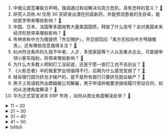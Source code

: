 1. 中俄元首签署联合声明，强调通过和谈解决乌克兰危机，具有怎样的意义？ [:link:](https://www.zhihu.com/question/591093326)
2. 研究人员称 AI 仅用 30 天研发出潜在抗癌新药，并能预测患者的生存率，能给医学带来哪些影响？ [:link:](https://www.zhihu.com/question/590847000)
3. 中国、日本、法国等多国抛售大量美国国债，释放了什么信号？会对美国未来经济形势带来哪些影响？ [:link:](https://www.zhihu.com/question/590937429)
4. 布林肯称中方为俄提供「外交掩护」，外交部回应「美方无权向中方甩锅推责」，还有哪些信息值得关注？ [:link:](https://www.zhihu.com/question/590985920)
5. 杭州符合条件的久摇不中者、人才、多孩家庭等个人以及重点企业，可直接申领小客车指标，将带来哪些影响？ [:link:](https://www.zhihu.com/question/590856876)
6. 为什么大多数人明知打工没前途，还是宁愿一直打工也不去创业？ [:link:](https://www.zhihu.com/question/587657296)
7. 《火影忍者》中的我爱罗出场强得不行，后期为什么感觉变弱了？ [:link:](https://www.zhihu.com/question/585489155)
8. 硅谷银行因为挤兑才破产的，是不是所有银行只要挤兑就会破产？ [:link:](https://www.zhihu.com/question/589625103)
9. 男子上班请假外出嫖娼被公司解雇，男子申请仲裁要求继续履行劳动合同，如何从法律角度解读？ [:link:](https://www.zhihu.com/question/590969330)
10. 华为正式官宣进军 ERP 市场 ，如何从商业角度解读此举？ [:link:](https://www.zhihu.com/question/590745766)
<details>
<summary>11 ~ 20</summary>

11. 《魔兽世界：大地的裂变》暴雪其实用心去设计了，为什么玩家锐减？ [:link:](https://www.zhihu.com/question/590087582)
12. 为什么《原神》里的艾尔海森明明天天都在读书，身体却那么强壮？ [:link:](https://www.zhihu.com/question/580887700)
13. 年纪越来越大的男生，如何打扮可以显得成熟稳重？ [:link:](https://www.zhihu.com/question/583948675)
14. 媒体评西南大学开设公务员专业，称「大学不能沦为公务员考试培训机构」，如何评价此事？有哪些信息值得关注？ [:link:](https://www.zhihu.com/question/590729212)
15. 新版出生医学证明 4 月 1 日起启用，相较于旧版有哪些变化？对保障婴幼儿出生起到哪些作用？ [:link:](https://www.zhihu.com/question/590928346)
16. 普京到访乌克兰南部城市马里乌波尔，并与当地市民交谈，具体情况如何？可能带来哪些影响？ [:link:](https://www.zhihu.com/question/590552261)
17. 如何看待外媒称「欧盟各成员国同意在一年内向乌提供 100 万发炮弹」，这意味着什么？ [:link:](https://www.zhihu.com/question/590938878)
18. 请假是员工正当权利，网友表示，一到请假就焦虑、愧疚，你有这种感觉吗？请假被拒涉及哪些法律问题？ [:link:](https://www.zhihu.com/question/591037456)
19. 美媒称「特朗普预测周二被捕并呼吁支持者抗议，警方开始设路障」，哪些信息值得关注？ [:link:](https://www.zhihu.com/question/590930127)
20. 2023 LPL 春季赛 TES 1:2 不敌 OMG 遭遇五连败，如何评价这场比赛？ [:link:](https://www.zhihu.com/question/590986781)
</details>
<details>
<summary>21 ~ 30</summary>

21. 泰国游价格暴涨「包船出海两万起，机票直冲四千」，游客表示各方面的消费都上去了，哪些信息值得关注？ [:link:](https://www.zhihu.com/question/590794582)
22. 网传杀夫女子打赏「郡王级」男主播 30 万，公司否认「远没有这个金额」，如何看待网络直播打赏行业现状？ [:link:](https://www.zhihu.com/question/590718506)
23. 报道称「年轻人偏爱寺庙游、上香比上学还认真」，如何看待这一现象？反映出哪些问题？ [:link:](https://www.zhihu.com/question/590925610)
24. 如何评价 3 月 21 日发布的 OPPO Find X6 系列 ，有哪些亮点和不足？ [:link:](https://www.zhihu.com/question/590784480)
25. 目前哪个运动手环比较好用？ [:link:](https://www.zhihu.com/question/296259076)
26. 《原神》同样是嘴臭，为什么查耶维奇和小雀儿被那么多人骂，散兵反而受到了很多人的欢迎？ [:link:](https://www.zhihu.com/question/590333194)
27. 加入新公司后，如何与主管建立互相信任的工作关系？ [:link:](https://www.zhihu.com/question/587833119)
28. 工作时容易久坐，有什么锻炼方式或者动作缓解？ [:link:](https://www.zhihu.com/question/586282808)
29. 春季常见樱花有哪些？如何区分早樱、中樱、晚樱？ [:link:](https://www.zhihu.com/question/589932466)
30. 在职如何高效备考管理类联考？ [:link:](https://www.zhihu.com/question/312334932)
</details>
<details>
<summary>31 ~ 40</summary>

31. 如何评价 TCL 3 月 21 日发布的 X11G 电视，会成为 2023 年电视画质天花板吗？ [:link:](https://www.zhihu.com/question/591002298)
32. 荣耀Magic5 系列手机的日常实际体验怎么样？ [:link:](https://www.zhihu.com/question/590882468)
33. 开学季，有哪些性价比高的手机推荐？ [:link:](https://www.zhihu.com/question/588267794)
34. 《火影忍者》十二岁的佐助能破开堪比上忍我爱罗的绝对防御，是否代表着此时的他拥有晋升上忍的能力？ [:link:](https://www.zhihu.com/question/569542006)
35. 硅谷银行失败是否因从储户借来短期资金投资长期资产，储户可随时要求偿还借款？监管机构为何允许它这样发展？ [:link:](https://www.zhihu.com/question/589619287)
36. 你见过的很厉害的人是怎么样的？ [:link:](https://www.zhihu.com/question/316755818)
37. 《赛博朋克2077》中的V是个怎样的人物？ [:link:](https://www.zhihu.com/question/435953727)
38. 有哪些必要的软装能极大程度提升氛围感？ [:link:](https://www.zhihu.com/question/585163987)
39. 瑞信交易案创两大先例「股东无权投票、债权风险高于股权」，将如何影响 AT1 债券？ [:link:](https://www.zhihu.com/question/590964913)
40. 广东揭西县发生严重交通事故，目前「2 死 3 伤」，已排除酒驾毒驾，具体情况如何？ [:link:](https://www.zhihu.com/question/591059126)
</details>
<details>
<summary>41 ~ 50</summary>

41. 你们小的时候是几点睡觉的？现在又是几点？ [:link:](https://www.zhihu.com/question/590537939)
42. 二次元会因为人口老龄化而衰落吗？ [:link:](https://www.zhihu.com/question/590872525)
43. 为什么游戏里的都是伪随机，做不出真随机？希望来个简单易懂的解释？ [:link:](https://www.zhihu.com/question/432127454)
44. 男生如何穿搭可以显得成熟稳重？ [:link:](https://www.zhihu.com/question/584981808)
45. 有哪些适合大学生「闭眼入手也不会入坑」的笔记本电脑推荐？ [:link:](https://www.zhihu.com/question/587608677)
46. 当领导领着我们去参加饭局的时候，是去还是不去呢？ [:link:](https://www.zhihu.com/question/588268493)
47. 2000 元以下的自行车应该怎么选？ [:link:](https://www.zhihu.com/question/589467212)
48. 新手短途徒步，有必要穿冲锋衣吗？户外服饰应该怎么选？ [:link:](https://www.zhihu.com/question/587327842)
49. 如果游戏《霍格沃茨之遗》的主角和哈利一个时代，学校会像游戏里那样宽容他吗？ [:link:](https://www.zhihu.com/question/584817460)
50. 3 月 21 日创业板指涨近 2%，两市超 4100 股上涨，军工、电商板块大涨，如何看待今日行情？ [:link:](https://www.zhihu.com/question/590927072)
</details><details>
<summary>bilibili</summary>

1. 【医案寻踪】一年不吃早饭的人现在怎么样了？让我们揭开一场隐瞒我们70年的健康骗局！ [:link:](//www.bilibili.com/video/BV1Zs4y1H7NV)
2. 对他使用新空间卡组吧【水无月菌】 [:link:](//www.bilibili.com/video/BV1cL411r7Zn)
3. 老板让我把公司拆了重建？？？？ [:link:](//www.bilibili.com/video/BV1pL411r7q6)
4. 【林肯公园 | B站首发】Numb (官方MV 4K修复版) - Linkin Park [:link:](//www.bilibili.com/video/BV1Mm4y1k7We)
5. 关于我半夜在路边救了一只猫 [:link:](//www.bilibili.com/video/BV1hV4y197QJ)
6. 无限穿帮！当埃及up看《木乃伊》 [:link:](//www.bilibili.com/video/BV12L411R7w9)
7. 去海鲜市场钓鱼 [:link:](//www.bilibili.com/video/BV1rx4y1w7fP)
8. 《原神》EP - 春露漫散之虹 [:link:](//www.bilibili.com/video/BV1Sg4y1s7Qp)
9. ⚡西 域 战 神⚡ [:link:](//www.bilibili.com/video/BV11c411E7ga)
10. 品尝世界最酸酸物，胃酸系统今日奖励休息一天 [:link:](//www.bilibili.com/video/BV1g84y1w7Gn)
<details>
<summary>11 ~ 20</summary>

11. 一群up主在城市玩共享位置捉迷藏！太可怕了！！【第二期】 [:link:](//www.bilibili.com/video/BV1KP411f7fc)
12. 宵宫放烟花之蹦迪神曲！参上！ [:link:](//www.bilibili.com/video/BV1sV4y197QP)
13. 《 豚 骨 拉 面 全 套 配 方 》 [:link:](//www.bilibili.com/video/BV19m4y1r7TV)
14. 日后升起的每一缕炊烟，都是对你的思念 [:link:](//www.bilibili.com/video/BV1Cg4y147zr)
15. 漂泊两年多回到乡下，乡村生活也不错，想留在农村却很难 [:link:](//www.bilibili.com/video/BV1ob411d78A)
16. “ 北 方 人 诱 捕 器 ” [:link:](//www.bilibili.com/video/BV1r24y1x7jb)
17. 资助了几年的山区女孩突然不读书了，驱车去山里看看她什么情况 [:link:](//www.bilibili.com/video/BV17s4y1p7Cq)
18. 日本神级广告：零CG真人出演，50人分饰两角，2分钟一镜到底演绎12年父女情 [:link:](//www.bilibili.com/video/BV1TL411r7fF)
19. 【陋室画家】进来！你还有什么理由不坚持热爱？ [:link:](//www.bilibili.com/video/BV1U24y1x76W)
20. ⚡喵喵喵喵喵喵喵喵喵喵喵喵喵喵 [:link:](//www.bilibili.com/video/BV1wg4y1t7j6)
</details>
<details>
<summary>21 ~ 30</summary>

21. 街上狗比孩子多 韩国人好像真的不生小孩 [:link:](//www.bilibili.com/video/BV1BY4y1X7zT)
22. 【STN快报第七季08】新版里昂人设崩塌，全身都是不能播的液体 [:link:](//www.bilibili.com/video/BV1Es4y1p7sT)
23. 渲染了一个月，希望能有一万播放... [:link:](//www.bilibili.com/video/BV1PL411d7XR)
24. 粮油之死：四大粮商做空中国，长达100年的粮油战争从未结束！【世界战史】 [:link:](//www.bilibili.com/video/BV1fs4y1H7my)
25. 水课这么多？学生需要能帮他们找到工作的真干货！最全实习攻略：实习时机/实习岗位选择/实习渠道/简历撰写/面试技巧/实习注意 [:link:](//www.bilibili.com/video/BV1kL411R74z)
26. 终于到了！不带钱跨越半个中国，抵达北京！ 丨流浪 11 [:link:](//www.bilibili.com/video/BV19M4y1z714)
27. 大多数去职校学电竞的人都怎样了？这个视频给你答案！ [:link:](//www.bilibili.com/video/BV1T84y1w7ar)
28. 史上最扎实的棒棒糖吃法！5元一根，一口气能炫一打…… [:link:](//www.bilibili.com/video/BV1cP411o7KN)
29. 当年“血洗”全球的100首经典歌曲，DNA真的控制不住了！ [:link:](//www.bilibili.com/video/BV1vT411k7dS)
30. 猫：我的母语是无语! [:link:](//www.bilibili.com/video/BV1dL411R7rB)
</details>
<details>
<summary>31 ~ 40</summary>

31. 总工时19天，用石料480方，用传统技术建造一座  石拱桥（全集） [:link:](//www.bilibili.com/video/BV1t84y1w7Ps)
32. 【烂活电竞43】列兵杰克爱！ 听到命令请喊到！  月男腐乳杰克爱  出列！！！！！！！！！！！！！！ [:link:](//www.bilibili.com/video/BV1KY4y1X79d)
33. 放炮时不能多看一眼 [:link:](//www.bilibili.com/video/BV1T24y1E7fJ)
34. 在饭局上被羞辱，女孩儿竟然这样化解尴尬 [:link:](//www.bilibili.com/video/BV1Zs4y1H7M5)
35. 在无尽的沙漠当中没有树木！该如何生存下去【我的世界】 P10 [:link:](//www.bilibili.com/video/BV1Nk4y1t76C)
36. 多大的风啊？能把树都吹成“牙刷”…新西兰班克斯半岛风大的地理原因来啦！ [:link:](//www.bilibili.com/video/BV1Es4y1p7m5)
37. 喂！你给我摇起来啊！！！ [:link:](//www.bilibili.com/video/BV1dP411d7HT)
38. 【渊默行动】首杀危机等级39 灾渊首言登神默 怒海掌握逆世钩 [:link:](//www.bilibili.com/video/BV1Rc411j7Zt)
39. 我把MC所有的方块都收集了！！！ [:link:](//www.bilibili.com/video/BV1Wx4y1P7Y8)
40. 【短片】谁说拍短片一定需要剧本？ [:link:](//www.bilibili.com/video/BV1ZL411R7xw)
</details>
<details>
<summary>41 ~ 50</summary>

41. 【花小烙】为什么脑袋撞到后会起很大一个包，身体其他地方就不会？ [:link:](//www.bilibili.com/video/BV1Vv4y1j7zh)
42. “我好多年没玩了，好想和你玩一局” [:link:](//www.bilibili.com/video/BV1tL411d7ca)
43. 给全网粉丝量超1亿的篮球团队做画质改造，差点难倒我们？ [:link:](//www.bilibili.com/video/BV19v4y1V7od)
44. 韩磊演唱《梦幻西游》电脑版赛事主题曲《给所有知道我名字的人》—再见少年拉满弓，不惧岁月不惧风 [:link:](//www.bilibili.com/video/BV11Y4y1X7Yv)
45. 五黑年度最燃《将我的一切赌在这251秒！》 [:link:](//www.bilibili.com/video/BV1FP411f7D2)
46. 【创作不死，热爱永存】以此纪念那些被埋没的，在lof里斑斓的岁月 [:link:](//www.bilibili.com/video/BV1mM4y1z76i)
47. 自助餐吃米饭是基本操作，不要慌！ [:link:](//www.bilibili.com/video/BV1JT41167YK)
48. 生活小窍门 [:link:](//www.bilibili.com/video/BV18v4y1j7AQ)
49. 女生宿舍的Love Shot灯光版 [:link:](//www.bilibili.com/video/BV1cL411C7hS)
50. 突然就理解什么叫全世界的审美都在下降了！这居然是70年前电影的服化道，每一件都优雅非常 [:link:](//www.bilibili.com/video/BV18v4y1L7YR)
</details>
<details>
<summary>51 ~ 60</summary>

51. 啊 [:link:](//www.bilibili.com/video/BV1LV4y197g4)
52. 【NMIXX】"Love Me Like This" M/V [:link:](//www.bilibili.com/video/BV1ST411677Y)
53. 哦对了，还有就是小而臭的叫“沟” [:link:](//www.bilibili.com/video/BV19D4y1M7yN)
54. 你管这叫新手？？ [:link:](//www.bilibili.com/video/BV1AM4y167qA)
55. 北京.农业大学 [:link:](//www.bilibili.com/video/BV1ZL411R7uj)
56. 海底捞奶茶自助体验 [:link:](//www.bilibili.com/video/BV1HL411C7zy)
57. 一拳超人埼玉训练1000天挑战第400天，今天四倍量挑战 [:link:](//www.bilibili.com/video/BV17g4y1t7JD)
58. 熊猫：长这么大都没受过这样的气！ [:link:](//www.bilibili.com/video/BV1xL411d7XW)
59. MOREVFX「流浪地球2」视效花絮 [:link:](//www.bilibili.com/video/BV1hP411Z7Tc)
60. 没办法，手绘真是太有魅力了！ [:link:](//www.bilibili.com/video/BV1Y24y1x7oH)
</details>
<details>
<summary>61 ~ 70</summary>

61. 用七百万笔画了一幅画。 [:link:](//www.bilibili.com/video/BV1W84y1w7Cc)
62. 小小一场比赛，全是职业选手 [:link:](//www.bilibili.com/video/BV1v24y1x7mc)
63. 【人生态度】完整版丨房子着火我拍照~人生乱套我睡觉~~ [:link:](//www.bilibili.com/video/BV1yY4y1X7mC)
64. 战绩:一人1272元！今年必胜客自助又来啦！践行光盘行动！ [:link:](//www.bilibili.com/video/BV1kT41167Be)
65. 芬兰家人横扫东北馆子疯狂炫饭！暴风吸入酸菜炖粉条吃嗨了！揭秘侄女恋爱细节收都收不住！生日狂欢感动哭！ [:link:](//www.bilibili.com/video/BV1ZM411H73k)
66. 逼老板干了一天活，他选择了退群… [:link:](//www.bilibili.com/video/BV1jM4y167N6)
67. 我不是懒羊羊啊！！ [:link:](//www.bilibili.com/video/BV1W54y1T7ct)
68. 不会还有人没有小猫哄睡吧～ [:link:](//www.bilibili.com/video/BV1uP411o7CY)
69. 我会等枯树生出芽，开出新的花。春日里，给大家唱首温暖的歌。《我会等》cover承桓 [:link:](//www.bilibili.com/video/BV1dv4y1L7vW)
70. 剑魔：出BUG了？对面怎么没有装备？什么鬼？ [:link:](//www.bilibili.com/video/BV1qb411Z7zQ)
</details>
<details>
<summary>71 ~ 80</summary>

71. 摇动人生的老虎机，每次都能中大奖 [:link:](//www.bilibili.com/video/BV1Ts4y1p7wT)
72. 这不是特效！25对演员一镜到底演绎父女12年变化——日本感人广告 [:link:](//www.bilibili.com/video/BV1Bv4y1L7bW)
73. “在海边听这首《Past lives》真的太绝了” [:link:](//www.bilibili.com/video/BV1b84y1w7pf)
74. 穆桂英刀马旦申请出战，谁的听戏DNA动了！ [:link:](//www.bilibili.com/video/BV13X4y1Z766)
75. 对视变装挑战赛来了？大学生字典里就没有“输”字…… [:link:](//www.bilibili.com/video/BV19x4y1P7uM)
76. 一千颗碎片！实拍魔刀千刃！觉醒我们心中的热爱吧！ [:link:](//www.bilibili.com/video/BV14o4y1q777)
77. 变味的跑操≠体育锻炼，我还是觉得不值得提倡 [:link:](//www.bilibili.com/video/BV1Mo4y1z7Ax)
78. 小傲小潮去重庆！好吃好喝如仙境！ [:link:](//www.bilibili.com/video/BV1UL411o7mP)
79. 突击检查：外国人对中国有什么离谱问题 [:link:](//www.bilibili.com/video/BV1ex4y1w7CD)
80. 他的歌你最少听过3000遍，但是你可能根本不知道他 [:link:](//www.bilibili.com/video/BV1iv4y1L7JU)
</details>
<details>
<summary>81 ~ 90</summary>

81. 隋卞一探 |苍蝇馆的一道菜竟然让特厨惊呼太nb了？！长沙第三顿——秦娭毑皮蛋肉丸！ [:link:](//www.bilibili.com/video/BV1dL411k7ra)
82. 实测泰国跟团游：UP主面对当地导游促销当“铁公鸡”，一分不花会怎样？ [:link:](//www.bilibili.com/video/BV1jL411C7oV)
83. 忍界最痛！博人成为最大反派，将对抗整个木叶！最新剧情炸裂展开 [:link:](//www.bilibili.com/video/BV1Cv4y1L7ML)
84. 我，柳三变，白衣卿相，奉旨填词，人生很难，但我没失败 [:link:](//www.bilibili.com/video/BV1RT41167qg)
85. 新番时光机！十年前的观众都在看什么？「2013年1月篇」泛式 [:link:](//www.bilibili.com/video/BV1ws4y1p7k9)
86. 家人们，来了！ [:link:](//www.bilibili.com/video/BV18V4y1R7EE)
87. 事出有因！你没听过的奇葩规定！ [:link:](//www.bilibili.com/video/BV1wM4y1k7Bh)
88. 抗日神剧又整活儿了！我往往因为不够变态而和神剧格格不入 [:link:](//www.bilibili.com/video/BV19x4y1P7zG)
89. 【AI本兮】反方向的钟 [:link:](//www.bilibili.com/video/BV1984y1c7wn)
90. 一网打尽！一口气看完230款史低游戏【steam春促折扣信息】 [:link:](//www.bilibili.com/video/BV1Ab411o7Bi)
</details>
<details>
<summary>91 ~ 100</summary>

91. 💪🏻B站版《健身新手的训练完全手册》™ [:link:](//www.bilibili.com/video/BV1Hk4y187jF)
92. 挑战全网！31个俯卧撑就能将吉尼斯世界纪录留在中国？ [:link:](//www.bilibili.com/video/BV17x4y1P7Gj)
93. 【起源行动】无名庇护所18+挑战+每日8级 摆完挂机 简单好抄（危机合约合集，持续更新中） [:link:](//www.bilibili.com/video/BV1Ev4y1j79y)
94. 这句被疯传的英文，引发网友热议！你能看懂吗？ [:link:](//www.bilibili.com/video/BV1G94y1F7se)
95. 试吃世界上最丑的鱼，水滴鱼，一口下去口感爆棚 [:link:](//www.bilibili.com/video/BV1424y1x73m)
96. 【真 我的世界】三只小猪盖房子但狂飙版 [:link:](//www.bilibili.com/video/BV13L411C7Fj)
97. 你最后一次看少儿频道是什么时候？ [:link:](//www.bilibili.com/video/BV1984y1A7Dg)
98. 我给我的牧羊犬买了一只羊，羊有了狗管理，狗有了工作 [:link:](//www.bilibili.com/video/BV1fb411Z7aX)
99. 演员张颂文演讲《扎根》 [:link:](//www.bilibili.com/video/BV1Rs4y1H7HM)
100. 【你说我接】在别人的话中加一个字！居然能变的这么离谱？ [:link:](//www.bilibili.com/video/BV1FL411C7o2)
</details></details>